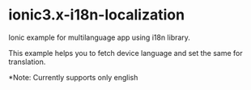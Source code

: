 # ionic3.x-i18n-localization
Ionic example for multilanguage app using i18n library.

This example helps you to fetch device language and set the same for translation.

*Note: Currently supports only english
